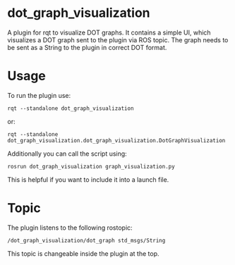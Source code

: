 # dot_graph_visualization

A plugin for rqt to visualize DOT graphs. It contains a simple UI, which visualizes a DOT graph sent to the plugin via ROS topic. The graph needs to be sent as a String to the plugin in correct DOT format.

# Usage

To run the plugin use:

    rqt --standalone dot_graph_visualization

or:

    rqt --standalone dot_graph_visualization.dot_graph_visualization.DotGraphVisualization

Additionally you can call the script using:

    rosrun dot_graph_visualization graph_visualization.py

This is helpful if you want to include it into a launch file.

# Topic

The plugin listens to the following rostopic:

    /dot_graph_visualization/dot_graph std_msgs/String

This topic is changeable inside the plugin at the top.